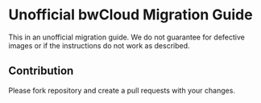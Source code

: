 # Unofficial bwCloud Migration Guide

This in an unofficial migration guide.
We do not guarantee for defective images or if the instructions do not work as described.

## Contribution

Please fork repository and create a pull requests with your changes.
